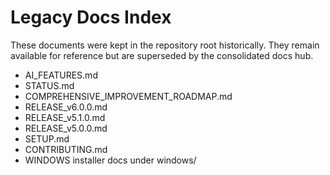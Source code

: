 # Legacy Docs Index

These documents were kept in the repository root historically. They remain available for reference but are superseded by the consolidated docs hub.

- AI_FEATURES.md
- STATUS.md
- COMPREHENSIVE_IMPROVEMENT_ROADMAP.md
- RELEASE_v6.0.0.md
- RELEASE_v5.1.0.md
- RELEASE_v5.0.0.md
- SETUP.md
- CONTRIBUTING.md
- WINDOWS installer docs under windows/
